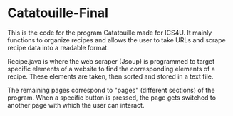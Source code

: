 # Catatouille-Final
This is the code for the program Catatouille made for ICS4U. It mainly functions to organize recipes and allows the user to take URLs and scrape recipe data into a readable format.

Recipe.java is where the web scraper (Jsoup) is programmed to target specific elements of a website to find the corresponding elements of a recipe. These elements are taken, then sorted and stored in a text file. 

The remaining pages correspond to "pages" (different sections) of the program. When a specific button is pressed, the page gets switched to another page with which the user can interact. 
